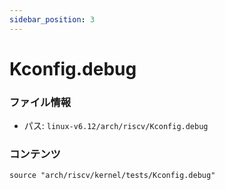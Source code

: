 ```yaml
---
sidebar_position: 3
---
```

# Kconfig.debug

### ファイル情報

- パス: `linux-v6.12/arch/riscv/Kconfig.debug`

### コンテンツ

```debug
source "arch/riscv/kernel/tests/Kconfig.debug"

```
